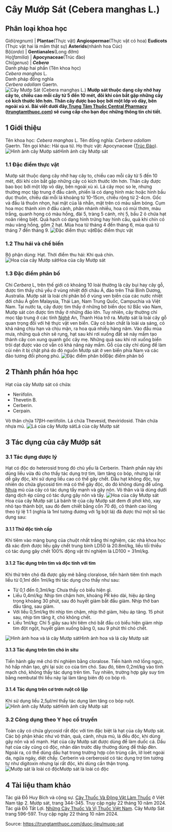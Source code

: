 # Cây Mướp Sát (Cebera manghas L.)

Phân loại khoa học  
---  
Giới(_regnum_) |  **Plantae**(Thực vật) **Angiospermae**(Thực vật có hoa) **Eudicots** (Thực vật hai lá mầm thật sự) **Asterids**(nhánh hoa Cúc)  
Bộ(_ordo_) | **Gentianales**(Long đởm)  
Họ(_familia_) | **Apocynaceae**(Trúc đào)  
Chi(_genus_) | **_Cebera_**  
Danh pháp hai phần (Tên khoa học)  
_Cebera manghas_ L.  
Danh pháp đồng nghĩa  
_Cerbera odollam_ Gaertn.  
![Cây Mướp Sát \(Cebera manghas L.\)](https://trungtamthuoc.com/images/others/muop-sat-0062.jpg)
**Mướp sát thuộc dạng cây nhỡ hay cây to, chiều cao mỗi cây từ 5 đến 10 mét, đôi khi còn bắt gặp những cây có kích thước lớn hơn. Thân cây được bao bọc bởi một lớp vỏ dày, bên ngoài xù xì. Bài viết dưới đây,[Trung Tâm Thuốc Central Pharmacy](https://trungtamthuoc.com/ "Trung Tâm Thuốc Central Pharmacy") ([trungtamthuoc.com](https://trungtamthuoc.com/ "trungtamthuoc.com")) sẽ cung cấp cho bạn đọc những thông tin chi tiết.**
##  1 Giới thiệu
Tên khoa học: _Cebera manghas_ L.
Tên đồng nghĩa: _Cerbera odollam_ Gaertn.
Tên gọi khác: Hải qua tử.
Họ thực vật: Apocynaceae ([Trúc Đào](https://trungtamthuoc.com/duoc-lieu/cay-truc-dao "Trúc Đào")).
![Hình ảnh cây Mướp sát](https://trungtamthuoc.com/images/item/muop-sat-0.jpg)Hình ảnh cây Mướp sát
### 1.1 Đặc điểm thực vật
Mướp sát thuộc dạng cây nhỡ hay cây to, chiều cao mỗi cây từ 5 đến 10 mét, đôi khi còn bắt gặp những cây có kích thước lớn hơn. Thân cây được bao bọc bởi một lớp vỏ dày, bên ngoài xù xì.
Lá cây mọc so le, nhưng thường mọc tập trung ở đầu cành, phiến lá có dạng hình mác hoặc hình bầu dục thuôn, chiều dài mỗi lá khoảng từ 10-15cm, chiều rộng từ 2-4cm. Gốc và đầu lá thuôn nhọn, hai mặt của lá nhẵn, mặt trên có màu sẫm bóng.
Cụm hoa mọc thành xim ở đầu cành, phân nhánh nhiều, hoa có mùi thơm, màu trắng, quanh họng có màu hồng, đài 5, tràng 5 cánh, nhị 5, bầu 2 ô chứa hạt noãn riêng biệt.
Quả hạch có dạng hình trứng hay hình cầu, quả khi chín có màu vàng hồng, gồm 2 hạt.
Mùa hoa từ tháng 4 đến tháng 6, mùa quả từ tháng 7 đến tháng 9.
![Đặc điểm thực vật](https://trungtamthuoc.com/images/item/muop-sat-1.jpg)Đặc điểm thực vật
### 1.2 Thu hái và chế biến
Bộ phận dùng: Hạt.
Thời điểm thu hái: Khi quả chín.
![Hoa của cây Mướp sát](https://trungtamthuoc.com/images/item/muop-sat-2.jpg)Hoa của cây Mướp sát
### 1.3 Đặc điểm phân bố
Chi _Cerbera_ L, trên thế giới có khoảng 10 loài thường là cây bụi hay cây gỗ, được tìm thấy chủ yếu ở vùng nhiệt đới châu Á, đảo trên Thái Bình Dương, Australia.
Mướp sát là loài chỉ phân bố ở vùng ven biển của các nước nhiệt đới châu Á gồm Malaysia, Thái Lan, Nam Trung Quốc, Campuchia và Việt Nam. Tại nước ta, cây được tìm thấy ở những bờ biển dọc từ Bắc vào Nam, Mướp sát còn được tìm thấy ở những đảo lớn. Tuy nhiên, cây thường chỉ mọc tập trung ở các tỉnh [Nghệ](https://trungtamthuoc.com/hoat-chat/nghe "Nghệ") An, Thanh Hóa trở ra.
Mướp sát là loài cây gỗ quan trọng đối với hệ thực vật ven biển. Cây có bản chất là loài ưa sáng, có khả năng chịu hạn và chịu mặn, ra hoa quả nhiều hàng năm. Vào đầu mùa mưa, những quả chín sẽ rụng, hạt sau khi rơi xuống đất sẽ nảy mầm tạo thành cây con xung quanh gốc cây mẹ. Những quả sau khi rơi xuống biển trôi dạt được vào cơ vẫn có khả năng nảy mầm.
Gỗ của cây chỉ dùng để làm củi nên ít bị chặt phá do đó nguồn Mướp sát ở ven biển phía Nam và các đảo tương đối phong phú.
![Đặc điểm phân bố](https://trungtamthuoc.com/images/item/muop-sat-3.jpg)Đặc điểm phân bố
##  2 Thành phần hóa học
Hạt của cây Mướp sát có chứa:
  * Neriifolin.
  * Thevetin B.
  * Cerberin.
  * Cerpain.


Vỏ thân chứa 17βH-neriifolin.
Lá chứa Thevesid, theviridosid.
Thân chứa nhựa mủ.
![Lá của cây Mướp sát](https://trungtamthuoc.com/images/item/muop-sat-4.jpg)Lá của cây Mướp sát
##  3 Tác dụng của cây Mướp sát
### 3.1 Tác dụng dược lý
Hạt có độc do heterosid trong đó chủ yếu là Cerberin. Thành phần này khi dùng liều vừa đủ cho thấy tác dụng trợ tim, làm tăng co bóp, nhưng lại rất dễ gây độc, khi sử dụng liều cao có thể gây chết.
Dầu hạt không độc, tuy nhiên do chứa glycosid tim mà có thể gây độc, do đó không dùng để uống.
[Nhựa](https://trungtamthuoc.com/hoat-chat/nhua "Nhựa") mủ của cây có tác dụng tẩy mạnh và gây nôn.
Vỏ thân và lá dùng dưới dạng dịch ép cũng có tác dụng gây nôn và tẩy.
![Hoa của cây Mướp sát](https://trungtamthuoc.com/images/item/muop-sat-8.jpg)Hoa của cây Mướp sát
Lá bánh tẻ của cây Mướp sát đem đi phơi khô, xay nhỏ tạo thành bột, sau đó đem chiết bằng cồn 70 độ, cô thành cao lỏng theo tỷ lệ 1:1 (nghĩa là 1ml tương đương với 1g bột lá) đã được thử một số tác dụng sau:
#### 3.1.1 Thử độc tính cấp
Khi tiêm vào màng bụng của chuột nhắt trắng thí nghiệm, các nhà khoa học đã xác định được liều gây chết trung bình LD50 là 20.8ml/kg, liều tối thiểu có tác dụng gây chết 100% động vật thí nghiệm là LD100 = 31ml/kg.
#### 3.1.2 Tác dụng trên tim và độc tính với tim
Khi thử trên chó đã được gây mê bằng cloralose, tiến hành tiêm tĩnh mạch liều từ 0,1ml đến 1ml/kg thì tác dụng cho thấy như sau:
  * Từ 0,1 đến 0,3ml/kg: Chưa thấy có biểu hiện gì.
  * Liều 0,4ml/kg: Nhịp tim chậm hơn, khoảng PR kéo dài, hiệu áp tăng trong khoảng 30 phút, sau đó huyết giảm bắt đầu giảm. Nhịp thở ban đầu tăng, sau giảm.
  * Với liều 0,5ml/kg thì nhịp tim chậm, nhịp thở giảm, hiệu áp tăng. 15 phút sau, nhịp tim tăng ít, chó không chết.
  * Liều 1ml/kg: Chỉ 5 giây sau khi tiêm chó bắt đầu có biểu hiện giảm nhịp tim đột ngột, huyết giảm xuống bằng 0, sau 9 phút thì chó chết.

![Hình ảnh hoa và lá cây Mướp sát](https://trungtamthuoc.com/images/item/muop-sat-5.jpg)Hình ảnh hoa và lá cây Mướp sát
#### 3.1.3 Tác dụng trên tim chó in situ
Tiến hành gây mê chó thí nghiệm bằng cloralose. Tiến hành mở lồng ngực, hô hấp nhân tạo, ghi lại sức co của tim chó. Sau đó, tiêm 0,2ml/kg vào tĩnh mạch chó, không thấy tác dụng trên tim. Tuy nhiên, trường hợp gây suy tim bằng nembutal thì liều này lại làm tăng biên độ co bóp rõ.
#### 3.1.4 Tác dụng trên cơ trơn ruột cô lập
Khi sử dụng liều 2,5µl/ml thấy tác dụng làm tăng co bóp ruột.
![Hình ảnh cây Mướp sát](https://trungtamthuoc.com/images/item/muop-sat-7.jpg)Hình ảnh cây Mướp sát
### 3.2 Công dụng theo Y học cổ truyền
Toàn cây có chứa glycosid rất độc với tim đặc biệt là hạt của cây Mướp sát. Các bộ phận khác như vỏ thân, quả, cành, nhựa mủ, lá đều độc, khi dùng gây nôn và xổ mạnh.
Hạt của cây Mướp sát được dùng để làm duốc cá. Dầu hạt của cây cũng có độc, nhân dân trước đây thường dùng để thắp đèn. Ngoài ra, có thể dùng dầu hạt trong trường hợp côn trùng cắn, lở loét ngoài da, ngứa ngáy, diệt chấy.
Cerberin và cerberosid có tác dụng trợ tim tương tự như digitoxin nhưng lại rất độc, khi dùng cần thận trọng.
![Mướp sát là loài có độc](https://trungtamthuoc.com/images/item/muop-sat-6.jpg)Mướp sát là loài có độc
##  4 Tài liệu tham khảo
Tác giả Đỗ Huy Bích và cộng sự. [Cây Thuốc Và Động Vật Làm Thuốc](https://trungtamthuoc.com/bai-viet/doc-online-va-tai-mien-phi-pdf-sach-cay-thuoc-va-dong-vat-lam-thuoc-o-viet-nam "Cây Thuốc Và Động Vật Làm Thuốc") ở Việt Nam tập 2. Mướp sát, trang 344-345. Truy cập ngày 22 tháng 10 năm 2024.
Tác giả Đỗ Tất Lợi. [Những Cây Thuốc Và Vị Thuốc Việt Nam](https://trungtamthuoc.com/duoc-lieu "Những Cây Thuốc Và Vị Thuốc Việt Nam"). Cây Mướp Sát trang 596-597. Truy cập ngày 22 tháng 10 năm 2024.


Source: https://trungtamthuoc.com/duoc-lieu/muop-sat